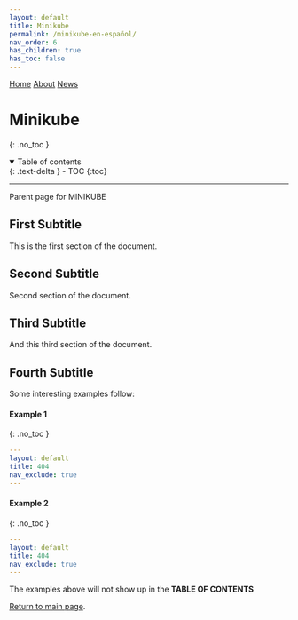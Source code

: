 ```yaml
---
layout: default
title: Minikube
permalink: /minikube-en-español/
nav_order: 6
has_children: true
has_toc: false
---
```


[comment]: # (Adds topnav bar above the main image)
<div class="topnav">
 <a class="active" href="../index">Home</a>
 <a href="../about">About</a>
 <a href="../news">News</a> 
</div> 

# Minikube
{: .no_toc }

<details open markdown="block">
  <summary>
    Table of contents
  </summary>
  {: .text-delta }
- TOC
{:toc}
</details>

---

Parent page for MINIKUBE
## First Subtitle

This is the first section of the document.
## Second Subtitle

Second section of the document.

## Third Subtitle

And this third section of the document.

## Fourth Subtitle
 
Some interesting examples follow: 
#### Example 1
{: .no_toc }

```yaml
---
layout: default
title: 404
nav_exclude: true
---
```
#### Example 2
{: .no_toc }

```yaml
---
layout: default
title: 404
nav_exclude: true
---
```

The examples above will not show up in the **TABLE OF CONTENTS**

[Return to main page]({{site.baseurl}}/).